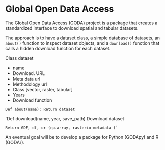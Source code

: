 # Global Open Data Access

 The Global Open Data Access (GODA) project is a package that creates a standardized interface to download spatial and tabular datasets.

 The approach is to have a dataset class, a simple database of datasets, an `about()` function to inspect dataset objects, and a `download()` function that calls a hidden download function for each dataset.

 Class dataset
* name
* Download. URL
* Meta data url
* Methodology url
* Class [vector, raster, tabular]
* Years
* Download function

`Def about(name):
    Return dataset`

`Def download(name, year, save_path)
    Download dataset

    Return GDF, df, or (np.array, rasterio metadata )`


 An eventual goal will be to develop a package for Python (GODApy) and R (GODAr).
